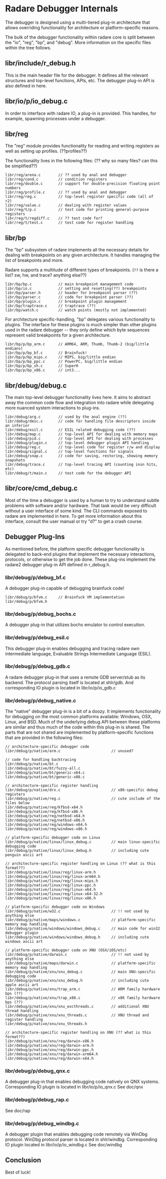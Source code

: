 # Radare Debugger Internals

The debugger is designed using a multi-tiered plug-in architecture that allows
overriding functionality for architecture or platform-specific reasons.

The bulk of the debugger functionality within radare core is split between the
"io", "reg", "bp", and "debug". More information on the specific files within
the tree follows.


## libr/include/r_debug.h

This is the main header file for the debugger. It defines all the relevant
structures and top-level functions, APIs, etc. The debugger plug-in API is also
defined in here.


## libr/io/p/io_debug.c

In order to interface with radare IO, a plug-in is provided. This handles, for
example, spawning processes under a debugger.


## libr/reg

The "reg" module provides functionality for reading and writing registers as
well as setting up profiles. (??profiles??)

The functionality lives in the following files:
(?? why so many files? can this be simplified??)

    libr/reg/arena.c        // ?? used by anal and debugger
    libr/reg/cond.c         // condition registers
    libr/reg/double.c       // support for double-precision floating point numbers
    libr/reg/profile.c      // ?? used by anal and debugger
    libr/reg/reg.c          // top-level register specific code (all of r2)
    libr/reg/value.c        // dealing with register values
    libr/reg/t/p.c          // test code for printing general-purpose registers
    libr/reg/t/regdiff.c    // ?? test code for?
    libr/reg/t/test.c       // test code for register handling


## libr/bp

The "bp" subsystem of radare implements all the necessary details for dealing
with breakpoints on any given architecture. It handles managing the list of
breakpoints and more.

Radare supports a multitude of different types of breakpoints.
(`??` is there a list? sw, hw, and trace? anything else??)

    libr/bp/bp.c            // main breakpoint management code
    libr/bp/io.c            // setting and resetting(??) breakpoints
    libr/bp/parser.h        // header for breakpoint parser (??)
    libr/bp/parser.c        // code for breakpoint parser (??)
    libr/bp/plugin.c        // breakpoint plugin management
    libr/bp/traptrace.c     // traptrace (??)
    libr/bp/watch.c         // watch points (mostly not implemented)

For architecture specific-handling, "bp" delegates various functionality to
plugins. The interface for these plugins is much simpler than other plugins
used in the radare debugger -- they only define which byte sequences represent
valid breakpoints for a given architecture.

    libr/bp/p/bp_arm.c      // ARM64, ARM, Thumb, Thumb-2 (big/little endians)
    libr/bp/p/bp_bf.c       // Brainfuck!
    libr/bp/p/bp_mips.c     // MIPS, big/little endian
    libr/bp/p/bp_ppc.c      // PowerPC, big/little endian
    libr/bp/p/bp_sh.c       // SuperH
    libr/bp/p/bp_x86.c      // int3...


## libr/debug/debug.c

The main top-level debugger functionality lives here. It aims to abstract away
the common code flow and integration into radare while delegating more nuanced
system interactions to plug-ins.

    libr/debug/arg.c        // used by the anal engine (??)
    libr/debug/desc.c       // code for handling file descriptors inside an inferior
    libr/debug/esil.c       // ESIL related debugging code (??)
    libr/debug/map.c        // top-level API for dealing with memory maps
    libr/debug/pid.c        // top-level API for dealing with processes
    libr/debug/plugin.c     // top-level debugger plugin API handling
    libr/debug/reg.c        // top-level code for register r/w and display
    libr/debug/signal.c     // top-level functions for signals
    libr/debug/snap.c       // code for saving, restoring, showing memory snapshots
    libr/debug/trace.c      // top-level tracing API (counting insn hits, etc)
    libr/debug/t/main.c     // test code for the debugger API

## libr/core/cmd_debug.c

Most of the time a debugger is used by a human to try to understand subtle
problems with software and/or hardware. That task would be very difficult
without a user interface of some kind. The CLI commands exposed to radare are
implemented in here. To get more information about this interface, consult the
user manual or try "d?" to get a crash course.


## Debugger Plug-Ins

As mentioned before, the platform specific debugger functionality is delegated
to back-end plugins that implement the necessary interactions, protocols, or
otherwise to get the job done. These plug-ins implement the radare2 debugger
plug-in API defined in r_debug.h.


### libr/debug/p/debug_bf.c

A debugger plug-in capable of debugging brainfuck code!

    libr/debug/p/bfvm.c     // Brainfuck VM implementation
    libr/debug/p/bfvm.h


### libr/debug/p/debug_bochs.c

A debugger plug-in that utilizes bochs emulator to control execution.

### libr/debug/p/debug_esil.c

This debugger plug-in enables debugging and tracing radare own intermediate
language, Evaluable Strings Intermediate Language (ESIL).

### libr/debug/p/debug_gdb.c

A radare debugger plug-in that uses a remote GDB server/stub as its backend.
The protocol parsing itself is located at shlr/gdb. And corresponding IO plugin is
located in libr/io/p/io_gdb.c

### libr/debug/p/debug_native.c

The "native" debugger plug-in is a bit of a doozy. It implements functionality
for debugging on the most common platforms available: Windows, OSX, Linux, and
BSD. Much of the underlying debug API between these platforms are similar and
thus much of the code within this plug-in is shared. The parts that are not
shared are implemented by platform-specific functions that are provided in the
following files:

    // architecture-specific debugger code
    libr/debug/p/native/arm.c                       // unused?
    
    // code for handling backtracing
    libr/debug/p/native/bt.c
    libr/debug/p/native/bt/fuzzy-all.c
    libr/debug/p/native/bt/generic-x64.c
    libr/debug/p/native/bt/generic-x86.c
    
    // architecture-specific register handling
    libr/debug/p/native/drx.c                       // x86-specific debug registers
    libr/debug/p/native/reg.c                       // cute include of the files below
    libr/debug/p/native/reg/kfbsd-x64.h
    libr/debug/p/native/reg/kfbsd-x86.h
    libr/debug/p/native/reg/netbsd-x64.h
    libr/debug/p/native/reg/netbsd-x86.h
    libr/debug/p/native/reg/windows-x64.h
    libr/debug/p/native/reg/windows-x86.h
    
    // platform-specific debugger code on Linux
    libr/debug/p/native/linux/linux_debug.c         // main linux-specific debugging code
    libr/debug/p/native/linux/linux_debug.h         // including cute penguin ascii art
    
    // architecture-specific register handling on Linux (?? what is this format??)
    libr/debug/p/native/linux/reg/linux-arm.h
    libr/debug/p/native/linux/reg/linux-arm64.h
    libr/debug/p/native/linux/reg/linux-mips.h
    libr/debug/p/native/linux/reg/linux-ppc.h
    libr/debug/p/native/linux/reg/linux-x64.h
    libr/debug/p/native/linux/reg/linux-x64-32.h
    libr/debug/p/native/linux/reg/linux-x86.h
    
    // platform-specific debugger code on Windows
    libr/debug/p/native/w32.c                       // !! not used by anything else
    libr/debug/p/native/maps/windows.c              // platform-specific memory map handling
    libr/debug/p/native/windows/windows_debug.c     // main code for win32 debugger plugin
    libr/debug/p/native/windows/windows_debug.h     // including cute windows ascii art
    
    // platform-specific debugger code on XNU (OSX/iOS/etc)
    libr/debug/p/native/darwin.c                    // !! not used by anything else
    libr/debug/p/native/maps/darwin.c               // platform-specific memory map handling
    libr/debug/p/native/xnu/xnu_debug.c             // main XNU-specific debugging code
    libr/debug/p/native/xnu/xnu_debug.h             // including cute apple ascii art
    libr/debug/p/native/xnu/trap_arm.c              // ARM family hardware bps (??)
    libr/debug/p/native/xnu/trap_x86.c              // x86 family hardware bps (??)
    libr/debug/p/native/xnu/xnu_excthreads.c        // additional XNU thread handling
    libr/debug/p/native/xnu/xnu_threads.c           // XNU thread and register handling
    libr/debug/p/native/xnu/xnu_threads.h
    
    // architecture-specific register handling on XNU (?? what is this format??)
    libr/debug/p/native/xnu/reg/darwin-x86.h
    libr/debug/p/native/xnu/reg/darwin-arm.h
    libr/debug/p/native/xnu/reg/darwin-ppc.h
    libr/debug/p/native/xnu/reg/darwin-arm64.h
    libr/debug/p/native/xnu/reg/darwin-x64.h


### libr/debug/p/debug_qnx.c

A debugger plug-in that enables debugging code natively on QNX systems. Corresponding
IO plugin is located in libr/io/p/io_qnx.c
See doc/qnx

### libr/debug/p/debug_rap.c

See doc/rap

### libr/debug/p/debug_windbg.c

A debugger plugin that enables debugging code remotely via WinDbg protocol. WinDbg protocol
parser is located in shlr/windbg. Corresponding IO plugin located in libr/io/p/io_windbg.c
See doc/windbg

## Conclusion

Best of luck!
